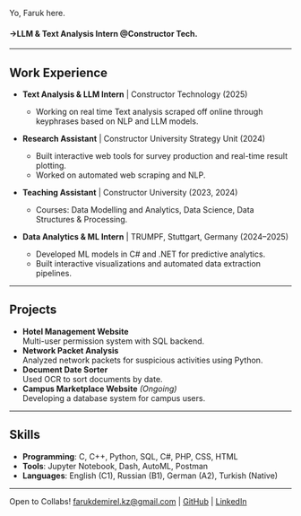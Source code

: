 Yo, Faruk here.

#### ->LLM & Text Analysis Intern @Constructor Tech.

---

##  Work Experience

- **Text Analysis & LLM Intern** | Constructor Technology (2025)  
  - Working on real time Text analysis scraped off online through keyphrases based on NLP and LLM models.


- **Research Assistant** | Constructor University Strategy Unit (2024)  
  - Built interactive web tools for survey production and real-time result plotting.  
  - Worked on automated web scraping and NLP.  

- **Teaching Assistant** | Constructor University (2023, 2024)  
  - Courses: Data Modelling and Analytics, Data Science, Data Structures & Processing.  

- **Data Analytics & ML Intern** | TRUMPF, Stuttgart, Germany (2024–2025)  
  - Developed ML models in C# and .NET for predictive analytics.  
  - Built interactive visualizations and automated data extraction pipelines.  

---

##  Projects
- **Hotel Management Website**  
  Multi-user permission system with SQL backend.  
- **Network Packet Analysis**  
  Analyzed network packets for suspicious activities using Python.  
- **Document Date Sorter**  
  Used OCR to sort documents by date.  
- **Campus Marketplace Website** *(Ongoing)*  
  Developing a database system for campus users.  

---

##  Skills
- **Programming**: C, C++, Python, SQL, C#, PHP, CSS, HTML
- **Tools**: Jupyter Notebook, Dash, AutoML, Postman  
- **Languages**: English (C1), Russian (B1), German (A2), Turkish (Native)

---

 Open to Collabs!
 farukdemirel.kz@gmail.com | [GitHub](https://github.com) | [LinkedIn](https://linkedin.com)
